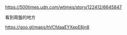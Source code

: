 https://500times.udn.com/wtimes/story/122412/6645847

看到兩盤的地方

https://goo.gl/maps/hVCfdaaEYXepE8jn8